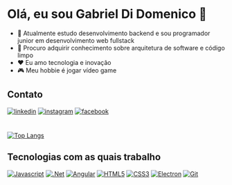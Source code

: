 # Olá, eu sou Gabriel Di Domenico 👋
- 🌱 Atualmente estudo desenvolvimento backend e sou programador junior em desenvolvimento web fullstack 
- 👯 Procuro adquirir conhecimento sobre arquitetura de software e código limpo
- ❤️ Eu amo tecnologia e inovação
- 🎮 Meu hobbie é jogar vídeo game
## Contato

[![linkedin](https://img.shields.io/badge/LinkedIn-0077B5?style=for-the-badge&logo=linkedin&logoColor=white)](https://www.linkedin.com/in/gabriel-di-domenico-a5b2a421a/)
[![instagram](https://img.shields.io/badge/Instagram-E4405F?style=for-the-badge&logo=instagram&logoColor=white)](https://www.instagram.com/gabrieldidomenico/)
[![facebook](https://img.shields.io/badge/Facebook-1877F2?style=for-the-badge&logo=facebook&logoColor=white)](https://www.facebook.com/gabriel.didomenico.5)
#

[![Top Langs](https://github-readme-stats.vercel.app/api/top-langs/?username=Azfan0078&layout=compact&theme=tokyonight)](https://github.com/Azfan0078)


## Tecnologias com as quais trabalho
[![Javascript](https://img.shields.io/badge/JavaScript-F7DF1E?style=for-the-badge&logo=javascript&logoColor=black)](https://www.javascript.com/about)
[![.Net](https://img.shields.io/badge/.NET-5C2D91?style=for-the-badge&logo=.net&logoColor=white)](https://learn.microsoft.com/pt-br/dotnet/)
[![Angular](https://img.shields.io/badge/Angular-DD0031?style=for-the-badge&logo=angular&logoColor=white)](https://angular.io/)
[![HTML5](https://img.shields.io/badge/HTML5-E34F26?style=for-the-badge&logo=html5&logoColor=white)](https://www.w3schools.com/html/html_intro.asp)
[![CSS3](https://img.shields.io/badge/CSS3-1572B6?style=for-the-badge&logo=css3&logoColor=white)](https://www.w3schools.com/css/css_intro.asp)
[![Electron](https://img.shields.io/badge/Electron-2b2e3b?style=for-the-badge&logo=electron&logoColor=white)](https://www.electronjs.org/)
[![Git](https://img.shields.io/badge/GIT-E44C30?style=for-the-badge&logo=git&logoColor=white)](https://git-scm.com/doc)
